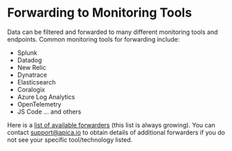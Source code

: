 # Forwarding to Monitoring Tools

Data can be filtered and forwarded to many different monitoring tools and endpoints. Common monitoring tools for forwarding include:

* Splunk
* Datadog
* New Relic
* Dynatrace
* Elasticsearch
* Coralogix
* Azure Log Analytics
* OpenTelemetry
* JS Code ... and others

Here is a [list of available forwarders](../list-of-forwarders/) (this list is always growing). You can contact support@apica.io to obtain details of additional forwarders if you do not see your specific tool/technology listed.
